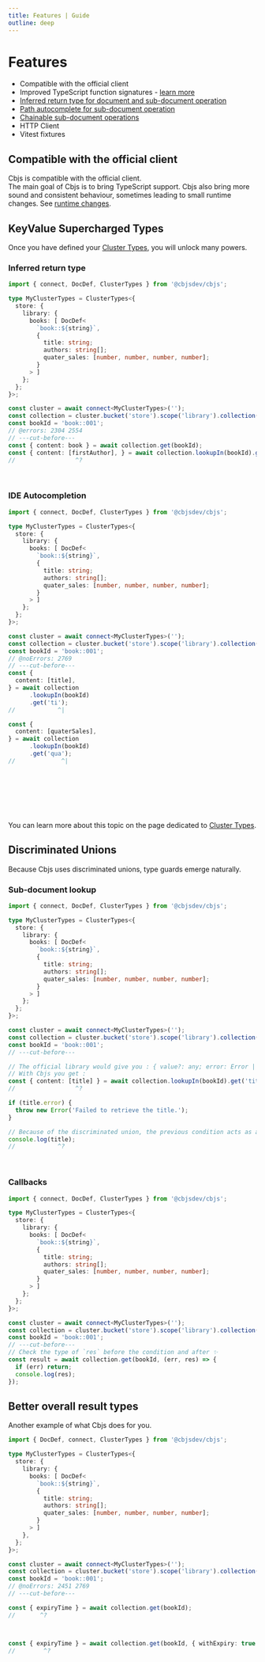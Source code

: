 ```yaml
---
title: Features | Guide
outline: deep
---
```


# Features

- Compatible with the official client
- Improved TypeScript function signatures - [learn more](#discriminated-unions)
- [Inferred return type for document and sub-document operation](#inferred-return-type)
- [Path autocomplete for sub-document operation](#ide-autocompletion)
- [Chainable sub-document operations](/guide/services/kv#chainable-sub-doc-operations)
- HTTP Client
- Vitest fixtures

## Compatible with the official client

Cbjs is compatible with the official client.  
The main goal of Cbjs is to bring TypeScript support.
Cbjs also bring more sound and consistent behaviour, sometimes leading to small runtime changes. See [runtime changes](runtime-changes).

## KeyValue Supercharged Types

Once you have defined your [Cluster Types](cluster-types), you will unlock many powers.

### Inferred return type

```ts twoslash
import { connect, DocDef, ClusterTypes } from '@cbjsdev/cbjs';

type MyClusterTypes = ClusterTypes<{
  store: {
    library: {
      books: [ DocDef<
        `book::${string}`,
        {
          title: string;
          authors: string[];
          quater_sales: [number, number, number, number];
        }
      > ]
    };
  };
}>;

const cluster = await connect<MyClusterTypes>('');
const collection = cluster.bucket('store').scope('library').collection('books');
const bookId = 'book::001';
// @errors: 2304 2554
// ---cut-before---
const { content: book } = await collection.get(bookId);
const { content: [firstAuthor], } = await collection.lookupIn(bookId).get('authors[0]');
//                 ^?
```

&nbsp;
&nbsp;
&nbsp;

### IDE Autocompletion

```ts twoslash
import { connect, DocDef, ClusterTypes } from '@cbjsdev/cbjs';

type MyClusterTypes = ClusterTypes<{
  store: {
    library: {
      books: [ DocDef<
        `book::${string}`,
        {
          title: string;
          authors: string[];
          quater_sales: [number, number, number, number];
        }
      > ]
    };
  };
}>;

const cluster = await connect<MyClusterTypes>('');
const collection = cluster.bucket('store').scope('library').collection('books');
const bookId = 'book::001';
// @noErrors: 2769
// ---cut-before---
const {
  content: [title],
} = await collection
      .lookupIn(bookId)
      .get('ti');
//            ^|

const {
  content: [quaterSales],
} = await collection
      .lookupIn(bookId)
      .get('qua');
//             ^|
```

&nbsp;
&nbsp;  
&nbsp;  
&nbsp;  
&nbsp;  
&nbsp;

You can learn more about this topic on the page dedicated to [Cluster Types](cluster-types).

## Discriminated Unions

Because Cbjs uses discriminated unions, type guards emerge naturally.

### Sub-document lookup

```ts twoslash
import { connect, DocDef, ClusterTypes } from '@cbjsdev/cbjs';

type MyClusterTypes = ClusterTypes<{
  store: {
    library: {
      books: [ DocDef<
        `book::${string}`,
        {
          title: string;
          authors: string[];
          quater_sales: [number, number, number, number];
        }
      > ]
    };
  };
}>;

const cluster = await connect<MyClusterTypes>('');
const collection = cluster.bucket('store').scope('library').collection('books');
const bookId = 'book::001';
// ---cut-before---

// The official library would give you : { value?: any; error: Error | null }
// With Cbjs you get :
const { content: [title] } = await collection.lookupIn(bookId).get('title');
//                 ^?

if (title.error) {
  throw new Error('Failed to retrieve the title.');
}

// Because of the discriminated union, the previous condition acts as a type guard.
console.log(title);
//            ^?
```

&nbsp;

### Callbacks

```ts twoslash
import { connect, DocDef, ClusterTypes } from '@cbjsdev/cbjs';

type MyClusterTypes = ClusterTypes<{
  store: {
    library: {
      books: [ DocDef<
        `book::${string}`,
        {
          title: string;
          authors: string[];
          quater_sales: [number, number, number, number];
        }
      > ]
    };
  };
}>;

const cluster = await connect<MyClusterTypes>('');
const collection = cluster.bucket('store').scope('library').collection('books');
const bookId = 'book::001';
// ---cut-before---
// Check the type of `res` before the condition and after ✨
const result = await collection.get(bookId, (err, res) => {
  if (err) return;
  console.log(res);
});
```

## Better overall result types

Another example of what Cbjs does for you.

```ts twoslash
import { DocDef, connect, ClusterTypes } from '@cbjsdev/cbjs';

type MyClusterTypes = ClusterTypes<{
  store: {
    library: {
      books: [ DocDef<
        `book::${string}`,
        {
          title: string;
          authors: string[];
          quater_sales: [number, number, number, number];
        }
      > ]
    },
  };
}>;

const cluster = await connect<MyClusterTypes>('');
const collection = cluster.bucket('store').scope('library').collection('books');
const bookId = 'book::001';
// @noErrors: 2451 2769
// ---cut-before---

const { expiryTime } = await collection.get(bookId);
//       ^?



const { expiryTime } = await collection.get(bookId, { withExpiry: true });
//        ^?
```

&nbsp;  
&nbsp;
